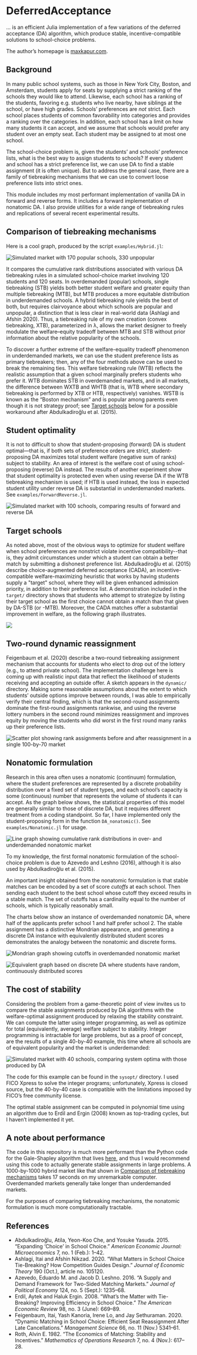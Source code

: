 # DeferredAcceptance

&hellip; is an efficient Julia implementation of a few variations of the deferred acceptance (DA) algorithm, which produce stable, incentive-compatible solutions to school-choice problems.

The author&rsquo;s homepage is [maxkapur.com](https://www.maxkapur.com/).

## Background

In many public school systems, such as those in New York City, Boston, and Amsterdam, students apply for seats by supplying a strict ranking of the schools they would like to attend. Likewise, each school has a ranking of the students, favoring e.g. students who live nearby, have siblings at the school, or have high grades. Schools’ preferences are *not* strict. Each school places students of common favorability into categories and provides a ranking over the categories. In addition, each school has a limit on how many students it can accept, and we assume that schools would prefer any student over an empty seat. Each student may be assigned to at most one school.

The school-choice problem is, given the students’ and schools’ preference lists, what is the best way to assign students to schools? If every student and school has a strict preference list, we can use DA to find a stable assignment (it is often unique). But to address the general case, there are a family of tiebreaking mechanisms that we can use to convert loose preference lists into strict ones.

This module includes my most performant implementation of vanilla DA in forward and reverse forms. It includes a forward implementation of nonatomic DA. I also provide utilities for a wide range of tiebreaking rules and replications of several recent experimental results.

## Comparison of tiebreaking mechanisms

Here is a cool graph, produced by the script `examples/Hybrid.jl`:

![Simulated market with 170 popular schools, 330 unpopular](plots/hybrid500s500c200n.png)

It compares the cumulative rank distributions associated with various DA tiebreaking rules in a simulated school-choice market involving 120 students and 120 seats. In overdemanded (popular) schools, single tiebreaking (STB) yields both better student welfare and greater equity than multiple tiebreaking (MTB), but MTB produces a more equitable distribution in underdemanded schools. A hybrid tiebreaking rule yields the best of both, but requires clairvoyance about which schools are popular and unpopular, a distinction that is less clear in real-world data (Ashlagi and Afshin 2020). Thus, a tiebreaking rule of my own creation (convex tiebreaking, XTB), parameterized in &lambda;, allows the market designer to freely modulate the welfare&ndash;equity tradeoff between MTB and STB without prior information about the relative popularity of the schools.

To discover a further extreme of the welfare-equality tradeoff phenomenon in underdemanded markets, we can use the student preference lists as primary tiebreakers; then, any of the four methods above can be used to break the remaining ties. This welfare tiebreaking rule (WTB) reflects the realistic assumption that a given school marginally prefers students who prefer it. WTB dominates STB in overdemanded markets, and in all markets, the difference between WXTB and WHTB (that is, WTB where secondary tiebreaking is performed by XTB or HTB, respectively) vanishes. WSTB is known as the &ldquo;Boston mechanism&rdquo; and is popular among parents even though it is not strategy proof; see [Target schools](#target-schools) below for a possible workaround after Abdulkadiroğlu et al. (2015).

## Student optimality

It is not to difficult to show that student-proposing (forward) DA is student optimal&mdash;that is, if both sets of preference orders are strict, student-proposing DA maximizes total student welfare (negative sum of ranks) subject to stability. An area of interest is the welfare cost of using school-proposing (reverse) DA instead. The results of another experiment show that student optimality is protected even when using reverse DA if the WTB tiebreaking mechanism is used; if HTB is used instead, the loss in expected student utility under reverse DA is substantial in underdemanded markets. See `examples/ForwardReverse.jl`.

![Simulated market with 100 schools, comparing results of forward and reverse DA](plots/fwrv100s100c120n.png)

## Target schools

As noted above, most of the obvious ways to optimize for student welfare when school preferences are nonstrict violate incentive compatibility--that is, they admit circumstances under which a student can obtain a better match by submitting a dishonest preference list. Abdulkadiroğlu et al. (2015) describe choice-augmented deferred acceptance (CADA), an incentive-compatible welfare-maximizing heuristic that works by having students supply a "target" school, where they will be given enhanced admission priority, in addition to their preference list. A demonstration included in the `target/` directory shows that students who attempt to strategize by listing their target school as the first choice cannot obtain a match than that given by DA-STB (or -MTB). Moreover, the CADA matches offer a substantial improvement in welfare, as the following graph illustrates.

![](plots/target15s20c.png)

## Two-round dynamic reassignment

Feigenbaum et al. (2020) describe a two-round tiebreaking assignment mechanism that accounts for students who elect to drop out of the lottery (e.g., to attend private school). The implementation challenge here is coming up with realistic input data that reflect the likelihood of students receiving and accepting an outside offer. A sketch appears in the `dynamic/` directory. Making some reasonable assumptions about the extent to which students&rsquo; outside options improve between rounds, I was able to empirically verify their central finding, which is that the second-round assignments dominate the first-round assignments rankwise, and using the reverse lottery numbers in the second round minimizes reassignment and improves equity by moving the students who did worst in the first round many ranks up their preference lists.

![Scatter plot showing rank assignments before and after reassignment in a single 100-by-70 market](plots/dynamic100s70c-scatter.png)

## Nonatomic formulation

Research in this area often uses a nonatomic (continuum) formulation, where the student preferences are represented by a discrete probability distribution over a fixed set of student types, and each school&rsquo;s capacity is some (continuous) number that represents the volume of students it can accept. As the graph below shows, the statistical properties of this model are generally similar to those of discrete DA, but it requires different treatment from a coding standpoint. So far, I have implemented only the student-proposing form in the function `DA_nonatomic()`. See `examples/Nonatomic.jl` for usage.

![Line graph showing cumulative rank distributions in over- and underdemanded nonatomic market](plots/nonatomic30s10c.png)

To my knowledge, the first formal nonatomic formulation of the school-choice problem is due to Azevedo and Leshno (2016), although it is also used by Abdulkadiroğlu et al. (2015).

An important insight obtained from the nonatomic formulation is that stable matches can be encoded by a set of score *cutoffs* at each school. Then sending each student to the best school whose cutoff they exceed results in a stable match. The set of cutoffs has a cardinality equal to the number of schools, which is typically reasonably small.

The charts below show an instance of overdemanded nonatomic DA, where half of the applicants prefer school 1 and half prefer school 2. The stable assignment has a distinctive Mondrian appearance, and generating a discrete DA instance with equivalently distributed student scores demonstrates the analogy between the nonatomic and discrete forms.

![Mondrian graph showing cutoffs in overdemanded nonatomic market](plots/mondrian-nonatomic.png)

![Equivalent graph based on discrete DA where students have random, continuously distributed scores](plots/mondrian-discrete.png)

## The cost of stability

Considering the problem from a game-theoretic point of view invites us to compare the stable assignments produced by DA algorithms with the welfare-optimal assignment produced by relaxing the stability constraint. We can compute the latter using integer programming, as well as optimize for total (equivalently, average) welfare subject to stability. Integer programming is intractable for large problems, but as a proof of concept, are the results of a single 40-by-40 example, this time where all schools are of equivalent popularity and the market is underdemanded:

![Simulated market with 40 schools, comparing system optima with those produced by DA](plots/sysopt40s40c.png)

The code for this example can be found in the `sysopt/` directory. I used FICO Xpress to solve the integer programs; unfortunately, Xpress is closed source, but the 40-by-40 case is compatible with the limitations imposed by FICO&rsquo;s free community license.

The optimal stable assignment can be computed in polynomial time using an algorithm due to Erdil and Ergin (2008) known as top-trading cycles, but I haven&rsquo;t implemented it yet.

## A note about performance

The code in this repository is much more performant than the Python code for the Gale-Shapley algorithm that lives [here](https://github.com/maxkapur/assignment), and thus I would recommend using this code to actually generate stable assignments in large problems. A 1000-by-1000 hybrid market like that shown in [Comparison of tiebreaking mechanisms](#comparison-of-tiebreaking-mechanisms) takes 17 seconds on my unremarkable computer. Overdemanded markets generally take longer than underdemanded markets.

For the purposes of comparing tiebreaking mechanisms, the nonatomic formulation is much more computationally tractable.

## References

- Abdulkadiroğlu, Atila, Yeon-Koo Che, and Yosuke Yasuda. 2015. &ldquo;Expanding &lsquo;Choice&rsquo; in School Choice.&rdquo; *American Economic Journal: Microeconomics* 7, no. 1 (Feb.): 1&ndash;42.
- Ashlagi, Itai and Afshin Nikzad. 2020. &ldquo;What Matters in School Choice Tie-Breaking? How Competition Guides Design.&rdquo; *Journal of Economic Theory* 190 (Oct.), article no. 105120.
- Azevedo, Eduardo M. and Jacob D. Leshno. 2016. &ldquo;A Supply and Demand Framework for Two-Sided Matching Markets.&rdquo; *Journal of Political Economy* 124, no. 5 (Sept.): 1235&ndash;68.
- Erdil, Aytek and Haluk Ergin. 2008. &ldquo;What&rsquo;s the Matter with Tie-Breaking? Improving Efficiency in School Choice.&rdquo; *The American Economic Review* 98, no. 3 (June): 669&ndash;89.
- Feigenbaum, Itai, Yash Kanoria, Irene Lo, and Jay Sethuraman. 2020. “Dynamic Matching in School Choice: Efficient Seat Reassignment After Late Cancellations.” *Management Science* 66, no. 11 (Nov.) 5341–61.
- Roth, Alvin E. 1982. &ldquo;The Economics of Matching: Stability and Incentives.&rdquo; *Mathematics of Operations Research* 7, no. 4 (Nov.): 617&ndash;28.
